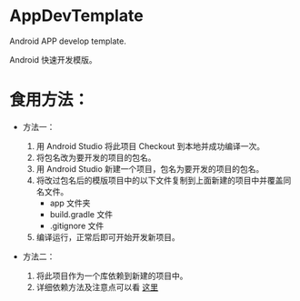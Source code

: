 # AppDevTemplate
Android APP develop template.

Android 快速开发模版。

# 食用方法：
- 方法一：
    1. 用 Android Studio 将此项目 Checkout 到本地并成功编译一次。
    2. 将包名改为要开发的项目的包名。
    3. 用 Android Studio 新建一个项目，包名为要开发的项目的包名。
    4. 将改过包名后的模版项目中的以下文件复制到上面新建的项目中并覆盖同名文件。
        - app 文件夹
        - build.gradle 文件
        - .gitignore 文件
    5. 编译运行，正常后即可开始开发新项目。

- 方法二：
    1. 将此项目作为一个库依赖到新建的项目中。
    2. 详细依赖方法及注意点可以看 [这里](http://blog.csdn.net/zgh0711/article/details/70948532)